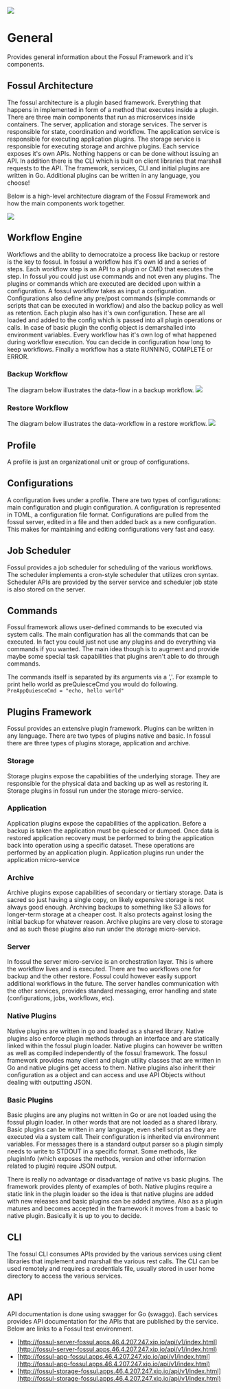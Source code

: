 ![](../images/fossul_logo.png)
# General
Provides general information about the Fossul Framework and it's components.

## Fossul Architecture
The fossul architecture is a plugin based framework. Everything that happens in implemented in form of a method that executes inside a plugin. There are three main components that run as microservices inside containers. The server, application and storage services. The server is responsible for state, coordination and workflow. The application service is responsible for executing application plugins. The storage service is responsible for executing storage and archive plugins. Each service exposes it's own APIs. Nothing happens or can be done without issuing an API. In addition there is the CLI which is built on client libraries that marshall requests to the API. The framework, services, CLI and initial plugins are written in Go. Additional plugins can be written in any language, you choose!

Below is a high-level architecture diagram of the Fossul Framework and how the main components work together.

![](../images/fossul_architecture_1.0.0.png)

## Workflow Engine
Workflows and the ability to democratoize a process like backup or restore is the key to fossul. In fossul a workflow has it's own Id and a series of steps. Each workflow step is an API to a plugin or CMD that executes the step. In fossul you could just use commands and not even any plugins. The plugins or commands which are executed are decided upon within a configuration. A fossul workflow takes as input a configuration. Configurations also define any pre/post commands (simple commands or scripts that can be executed in workflow) and also the backup policy as well as retention. Each plugin also has it's own configuration. These are all loaded and added to the config which is passed into all plugin operations or calls. In case of basic plugin the config object is demarshalled into environment variables. Every workflow has it's own log of what happened during workflow execution. You can decide in configuration how long to keep workflows. Finally a workflow has a state RUNNING, COMPLETE or ERROR.

### Backup Workflow
The diagram below illustrates the data-flow in a backup workflow.
![](../images/fossul_backup_workflow_1.0.0.png)

### Restore Workflow
The diagram below illustrates the data-workflow in a restore workflow.
![](../images/fossul_restore_workflow_1.0.0.png)

## Profile
A profile is just an organizational unit or group of configurations.

## Configurations
A configuration lives under a profile. There are two types of configurations: main configuration and plugin configuration. A configuration is represented in TOML, a configuration file format. Configurations are pulled from the fossul server, edited in a file and then added back as a new configuration. This makes for maintaining and editing configurations very fast and easy.

## Job Scheduler
Fossul provides a job scheduler for scheduling of the various workflows. The scheduler implements a cron-style scheduler that utilizes cron syntax. Scheduler APIs are provided by the server service and scheduler job state is also stored on the server.

## Commands
Fossul framework allows user-defined commands to be executed via system calls. The main configuration has all the commands that can be executed. In fact you could just not use any plugins and do everything via commands if you wanted. The main idea though is to augment and provide maybe some special task capabilities that plugins aren't able to do through commands.

The commands itself is separated by its arguments via a ','. For example to print hello world as preQuiesceCmd you would do following.
```PreAppQuiesceCmd = "echo, hello world"```

## Plugins Framework
Fossul provides an extensive plugin framework. Plugins can be written in any language. There are two types of plugins native and basic. In fossul there are three types of plugins storage, application and archive. 

### Storage
Storage plugins expose the capabilities of the underlying storage. They are responsible for the physical data and backing up as well as restoring it. Storage plugins in fossul run under the storage micro-service.

### Application
Application plugins expose the capabilities of the application. Before a backup is taken the application must be quiesced or dumped. Once data is restored application recovery must be performed to bring the application back into operation using a specific dataset. These operations are performed by an application plugin. Application plugins run under the application micro-service

### Archive
Archive plugins expose capabilities of secondary or tiertiary storage. Data is sacred so just having a single copy, on likely expensive storage is not always good enough. Archiving backups to something like S3 allows for longer-term storage at a cheaper cost. It also protects against losing the initial backup for whatever reason. Archive plugins are very close to storage and as such these plugins also run under the storage micro-service.

### Server
In fossul the server micro-service is an orchestration layer. This is where the workflow lives and is executed. There are two workflows one for backup and the other restore. Fossul could however easily support additional workflows in the future. The server handles communication with the other services, provides standard messaging, error handling and state (configurations, jobs, workflows, etc).

### Native Plugins
Native plugins are written in go and loaded as a shared library. Native plugins also enforce plugin methods through an interface and are statically linked within the fossul plugin loader. Native plugins can however be written as well as compiled independently of the fossul framework. The fossul framework provides many client and plugin utility classes that are written in Go and native plugins get access to them. Native plugins also inherit their configuration as a object and can access and use API Objects without dealing with outputting JSON.

### Basic Plugins
Basic plugins are any plugins not written in Go or are not loaded using the fossul plugin loader. In other words that are not loaded as a shared library. Basic plugins can be written in any language, even shell script as they are executed via a system call. Their configuration is inherited via environment variables. For messages there is a standard output parser so a plugin simply needs to write to STDOUT in a specific format. Some methods, like pluginInfo (which exposes the methods, version and other information related to plugin) require JSON output.

There is really no advantage or disadvantage of native vs basic plugins. The framework provides plenty of examples of both. Native plugins require a static link in the plugin loader so the idea is that native plugins are added with new releases and basic plugins can be added anytime. Also as a plugin matures and becomes accepted in the framework it moves from a basic to native plugin. Basically it is up to you to decide.

## CLI
The fossul CLI consumes APIs provided by the various services using client libraries that implement and marshall the various rest calls. The CLI can be used remotely and requires a credentials file, usually stored in user home directory to access the various services. 

## API
API documentation is done using swagger for Go (swaggo). Each services provides API documentation for the APIs that are published by the service. Below are links to a Fossul test environment.
* [http://fossul-server-fossul.apps.46.4.207.247.xip.io/api/v1/index.html](http://fossul-server-fossul.apps.46.4.207.247.xip.io/api/v1/index.html)
* [http://fossul-app-fossul.apps.46.4.207.247.xip.io/api/v1/index.html](http://fossul-app-fossul.apps.46.4.207.247.xip.io/api/v1/index.html)
* [http://fossul-storage-fossul.apps.46.4.207.247.xip.io/api/v1/index.html](http://fossul-storage-fossul.apps.46.4.207.247.xip.io/api/v1/index.html)
